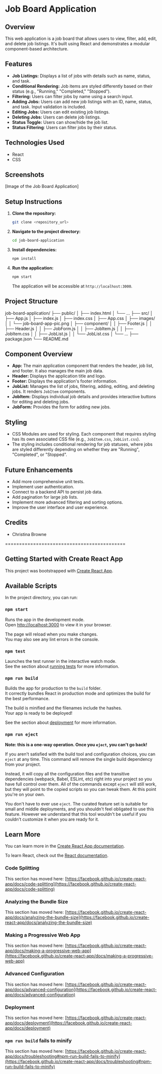 # Job Board Application

## Overview

This web application is a job board that allows users to view, filter, add, edit, and delete job listings. It's built using React and demonstrates a modular component-based architecture.

## Features

* **Job Listings:** Displays a list of jobs with details such as name, status, and task.
* **Conditional Rendering:** Job items are styled differently based on their status (e.g., "Running," "Completed," "Stopped").
* **Filtering:** Users can filter jobs by name using a search input.
* **Adding Jobs:** Users can add new job listings with an ID, name, status, and task. Input validation is included.
* **Editing Jobs:** Users can edit existing job listings.
* **Deleting Jobs:** Users can delete job listings.
* **Status Toggle:** Users can show/hide the job list.
* **Status Filtering**: Users can filter jobs by their status.

## Technologies Used

* React
* CSS

## Screenshots

[Image of the Job Board Application]

## Setup Instructions

1. **Clone the repository:**

    ```bash
    git clone <repository_url>
    ```
  
2. **Navigate to the project directory:**

    ```bash
    cd job-board-application
    ```

3. **Install dependencies:**

    ```bash
    npm install
    ```

4. **Run the application:**

    ```bash
    npm start
    ```

    The application will be accessible at `http://localhost:3000`.

## Project Structure

job-board-application/
├── public/
│   ├── index.html
│   └── ...
├── src/
│   ├── App.js
│   ├── index.js
│   ├── index.css
│   ├── App.css
│   ├── images/
│   │   └── job-board-app-pic.png
│   ├── component/
│   │   ├── Footer.js
│   │   ├── Header.js
│   │   ├── JobForm.js
│   │   ├── JobItem.js
│   │   ├── JobItem.css
│   │   ├── JobList.js
│   │   └── JobList.css
│   └── ...
├── package.json
└── README.md

## Component Overview

* **App:** The main application component that renders the header, job list, and footer. It also manages the main job data.
* **Header:** Displays the application title and logo.
* **Footer:** Displays the application's footer information.
* **JobList:** Manages the list of jobs, filtering, adding, editing, and deleting jobs. It renders `JobItem` components.
* **JobItem:** Displays individual job details and provides interactive buttons for editing and deleting jobs.
* **JobForm:** Provides the form for adding new jobs.

## Styling

* CSS Modules are used for styling.  Each component that requires styling has its own associated CSS file (e.g., `JobItem.css`, `JobList.css`).
* The styling includes conditional rendering for job statuses, where jobs are styled differently depending on whether they are "Running", "Completed", or "Stopped".

## Future Enhancements

* Add more comprehensive unit tests.
* Implement user authentication.
* Connect to a backend API to persist job data.
* Add pagination for large job lists.
* Implement more advanced filtering and sorting options.
* Improve the user interface and user experience.

## Credits

* Christina Browne

===========================================

## Getting Started with Create React App

This project was bootstrapped with [Create React App](https://github.com/facebook/create-react-app).

## Available Scripts

In the project directory, you can run:

### `npm start`

Runs the app in the development mode.\
Open [http://localhost:3000](http://localhost:3000) to view it in your browser.

The page will reload when you make changes.\
You may also see any lint errors in the console.

### `npm test`

Launches the test runner in the interactive watch mode.\
See the section about [running tests](https://facebook.github.io/create-react-app/docs/running-tests) for more information.

### `npm run build`

Builds the app for production to the `build` folder.\
It correctly bundles React in production mode and optimizes the build for the best performance.

The build is minified and the filenames include the hashes.\
Your app is ready to be deployed!

See the section about [deployment](https://facebook.github.io/create-react-app/docs/deployment) for more information.

### `npm run eject`

**Note: this is a one-way operation. Once you `eject`, you can't go back!**

If you aren't satisfied with the build tool and configuration choices, you can `eject` at any time. This command will remove the single build dependency from your project.

Instead, it will copy all the configuration files and the transitive dependencies (webpack, Babel, ESLint, etc) right into your project so you have full control over them. All of the commands except `eject` will still work, but they will point to the copied scripts so you can tweak them. At this point you're on your own.

You don't have to ever use `eject`. The curated feature set is suitable for small and middle deployments, and you shouldn't feel obligated to use this feature. However we understand that this tool wouldn't be useful if you couldn't customize it when you are ready for it.

## Learn More

You can learn more in the [Create React App documentation](https://facebook.github.io/create-react-app/docs/getting-started).

To learn React, check out the [React documentation](https://reactjs.org/).

### Code Splitting

This section has moved here: [https://facebook.github.io/create-react-app/docs/code-splitting](https://facebook.github.io/create-react-app/docs/code-splitting)

### Analyzing the Bundle Size

This section has moved here: [https://facebook.github.io/create-react-app/docs/analyzing-the-bundle-size](https://facebook.github.io/create-react-app/docs/analyzing-the-bundle-size)

### Making a Progressive Web App

This section has moved here: [https://facebook.github.io/create-react-app/docs/making-a-progressive-web-app](https://facebook.github.io/create-react-app/docs/making-a-progressive-web-app)

### Advanced Configuration

This section has moved here: [https://facebook.github.io/create-react-app/docs/advanced-configuration](https://facebook.github.io/create-react-app/docs/advanced-configuration)

### Deployment

This section has moved here: [https://facebook.github.io/create-react-app/docs/deployment](https://facebook.github.io/create-react-app/docs/deployment)

### `npm run build` fails to minify

This section has moved here: [https://facebook.github.io/create-react-app/docs/troubleshooting#npm-run-build-fails-to-minify](https://facebook.github.io/create-react-app/docs/troubleshooting#npm-run-build-fails-to-minify)
